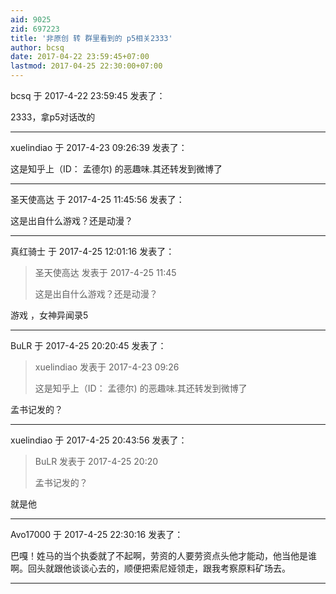```yaml
---
aid: 9025
zid: 697223
title: '非原创 转 群里看到的 p5相关2333'
author: bcsq
date: 2017-04-22 23:59:45+07:00
lastmod: 2017-04-25 22:30:00+07:00
---
```


bcsq 于 2017-4-22 23:59:45 发表了：

2333，拿p5对话改的

---------

xuelindiao 于 2017-4-23 09:26:39 发表了：

这是知乎上（ID： 孟德尔) 的恶趣味.其还转发到微博了

---------

圣天使高达 于 2017-4-25 11:45:56 发表了：

这是出自什么游戏？还是动漫？

---------

真红骑士 于 2017-4-25 12:01:16 发表了：

> 圣天使高达 发表于 2017-4-25 11:45
> 
> 这是出自什么游戏？还是动漫？



游戏 ，女神异闻录5

---------

BuLR 于 2017-4-25 20:20:45 发表了：

> xuelindiao 发表于 2017-4-23 09:26
> 
> 这是知乎上（ID： 孟德尔) 的恶趣味.其还转发到微博了



孟书记发的？

---------

xuelindiao 于 2017-4-25 20:43:56 发表了：

> BuLR 发表于 2017-4-25 20:20
> 
> 孟书记发的？



就是他

---------

Avo17000 于 2017-4-25 22:30:16 发表了：

巴嘎！姓马的当个执委就了不起啊，劳资的人要劳资点头他才能动，他当他是谁啊。回头就跟他谈谈心去的，顺便把索尼娅领走，跟我考察原料矿场去。

---------

